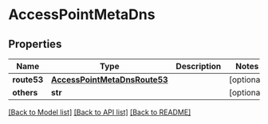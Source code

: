 # AccessPointMetaDns

## Properties
Name | Type | Description | Notes
------------ | ------------- | ------------- | -------------
**route53** | [**AccessPointMetaDnsRoute53**](AccessPointMetaDnsRoute53.md) |  | [optional] 
**others** | **str** |  | [optional] 

[[Back to Model list]](../README.md#documentation-for-models) [[Back to API list]](../README.md#documentation-for-api-endpoints) [[Back to README]](../README.md)

